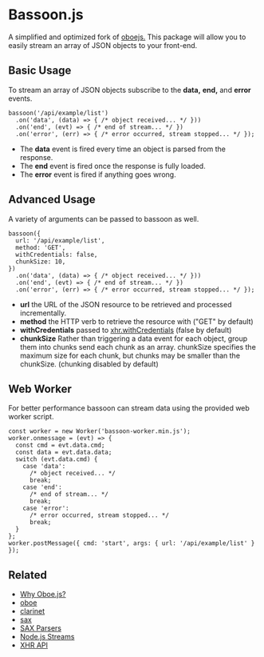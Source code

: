 # Bassoon.js
A simplified and optimized fork of [oboejs.](http://oboejs.com/) This package will allow you to easily stream an array of JSON objects to your front-end.

## Basic Usage
To stream an array of JSON objects subscribe to the **data,** **end,** and **error** events.

```
bassoon('/api/example/list')
  .on('data', (data) => { /* object received... */ }))
  .on('end', (evt) => { /* end of stream... */ })
  .on('error', (err) => { /* error occurred, stream stopped... */ });
```

- The **data** event is fired every time an object is parsed from the response.
- The **end** event is fired once the response is fully loaded.
- The **error** event is fired if anything goes wrong.

## Advanced Usage
A variety of arguments can be passed to bassoon as well.

```
bassoon({
  url: '/api/example/list',
  method: 'GET',
  withCredentials: false,
  chunkSize: 10,
})
  .on('data', (data) => { /* object received... */ }))
  .on('end', (evt) => { /* end of stream... */ })
  .on('error', (err) => { /* error occurred, stream stopped... */ });
```

- **url** the URL of the JSON resource to be retrieved and processed incrementally.
- **method** the HTTP verb to retrieve the resource with ("GET" by default)
- **withCredentials** passed to [xhr.withCredentials](https://developer.mozilla.org/en-US/docs/Web/API/XMLHttpRequest/withCredentials) (false by default)
- **chunkSize** Rather than triggering a data event for each object, group them into chunks send each chunk as an array. chunkSize specifies the maximum size for each chunk, but chunks may be smaller than the chunkSize. (chunking disabled by default)

## Web Worker
For better performance bassoon can stream data using the provided web worker script.

```
const worker = new Worker('bassoon-worker.min.js');
worker.onmessage = (evt) => {
  const cmd = evt.data.cmd;
  const data = evt.data.data;
  switch (evt.data.cmd) {
    case 'data':
      /* object received... */
      break;
    case 'end':
      /* end of stream... */
      break;
    case 'error':
      /* error occurred, stream stopped... */
      break;
  }
};
worker.postMessage({ cmd: 'start', args: { url: '/api/example/list' } });
```

## Related
* [Why Oboe.js?](http://oboejs.com/why)
* [oboe](https://www.npmjs.com/package/oboe)
* [clarinet](https://www.npmjs.com/package/clarinet)
* [sax](https://www.npmjs.com/package/sax)
* [SAX Parsers](https://docs.oracle.com/javase/tutorial/jaxp/sax/parsing.html)
* [Node.js Streams](https://nodejs.dev/learn/nodejs-streams)
* [XHR API](https://hpbn.co/xmlhttprequest/)
